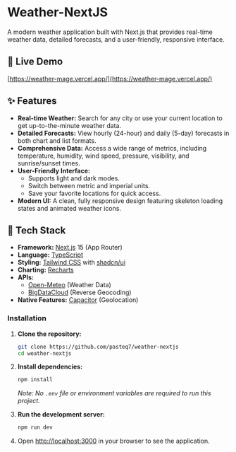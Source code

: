 # Weather-NextJS

A modern weather application built with Next.js that provides real-time weather data, detailed forecasts, and a user-friendly, responsive interface.

## 🚀 Live Demo

[https://weather-mage.vercel.app/](https://weather-mage.vercel.app/)

## ✨ Features

-   **Real-time Weather:** Search for any city or use your current location to get up-to-the-minute weather data.
-   **Detailed Forecasts:** View hourly (24-hour) and daily (5-day) forecasts in both chart and list formats.
-   **Comprehensive Data:** Access a wide range of metrics, including temperature, humidity, wind speed, pressure, visibility, and sunrise/sunset times.
-   **User-Friendly Interface:**
    -   Supports light and dark modes.
    -   Switch between metric and imperial units.
    -   Save your favorite locations for quick access.
-   **Modern UI:** A clean, fully responsive design featuring skeleton loading states and animated weather icons.

## 🚀 Tech Stack

-   **Framework:** [Next.js](https://nextjs.org/) 15 (App Router)
-   **Language:** [TypeScript](https://www.typescriptlang.org/)
-   **Styling:** [Tailwind CSS](https://tailwindcss.com/) with [shadcn/ui](https://ui.shadcn.com/)
-   **Charting:** [Recharts](https://recharts.org/)
-   **APIs:**
    -   [Open-Meteo](https://open-meteo.com/) (Weather Data)
    -   [BigDataCloud](https://www.bigdatacloud.com/) (Reverse Geocoding)
-   **Native Features:** [Capacitor](https://capacitorjs.com/) (Geolocation)


### Installation

1.  **Clone the repository:**
    ```sh
    git clone https://github.com/pasteq7/weather-nextjs
    cd weather-nextjs
    ```

2.  **Install dependencies:**
    ```sh
    npm install
    ```
    *Note: No `.env` file or environment variables are required to run this project.*

3.  **Run the development server:**
    ```sh
    npm run dev
    ```

4.  Open [http://localhost:3000](http://localhost:3000) in your browser to see the application.
